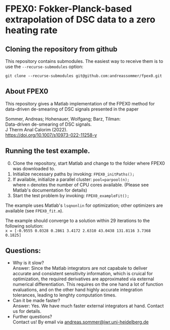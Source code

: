 # FPEX0: Fokker-Planck-based extrapolation of DSC data to a zero heating rate

## Cloning the repository from github

This repository contains submodules.
The easiest way to receive them is to use the `--recurse-submodules` option:

```
git clone --recurse-submodules git@github.com:andreassommer/fpex0.git
```

## About FPEX0

This repository gives a Matlab implementation of the FPEX0 method 
for data-driven de-smearing of DSC signals presented in the paper

Sommer, Andreas; Hohenauer, Wolfgang; Barz, Tilman:  
Data-driven de-smearing of DSC signals.  
J Therm Anal Calorim (2022).  
https://doi.org/10.1007/s10973-022-11258-y


## Running the test example.
0)  Clone the repository, start Matlab and change to the folder where FPEX0 was downloaded to.
1)	Initialize necessary paths by invoking:   `FPEX0_initPaths();`
2)	If available, initialize a parallel cluster:   `pool=parpool(n);`  
    where `n` denotes the number of CPU cores available. 
    (Please see Matlab's documentation for details)
3)	Start the test problem by invoking: `FPEX0_exampleFit();`

The example uses Matlab's `lsqnonlin` for optimization; other optimizers are available (see `FPEX0_fit.m`). 

The example should converge to a solution within 29 iterations to the following solution:  
`x = [-0.9555 0.0328 0.2861 3.4172 2.6310 43.0438 131.8116 3.7368 0.1825]`



## Questions:
- Why is it slow?  
  Answer: Since the Matlab integrators are not capabale to deliver accurate and consistent sensitivity information,
  which is cruical for optimization, the required derivatives are approximated via external numerical
  differentiation. This requires on the one hand a lot of function evaluations, and on the other hand
  highly accurate integration tolerances, leading to lenghty computation times.
- Can it be made faster?  
  Answer: Yes. We have much faster external integrators at hand. Contact us for details.
- Further questions?  
  Contact us!  By email via andreas.sommer@iwr.uni-heidelberg.de
  
